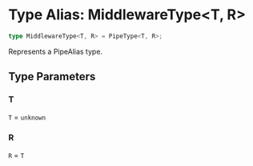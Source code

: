 # Type Alias: MiddlewareType\<T, R\>

```ts
type MiddlewareType<T, R> = PipeType<T, R>;
```

Represents a PipeAlias type.

## Type Parameters

### T

`T` = `unknown`

### R

`R` = `T`
